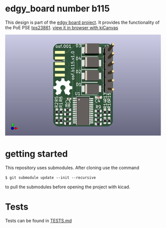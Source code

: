 # edgy_board number b115
This design is part of the [edgy board project](https://github.com/skunkforce/edgy_boards). It provides the functionality of the PoE PSE [tps23861](https://www.ti.com/lit/ds/symlink/tps23861.pdf?HQS=dis-dk-null-digikeymode-dsf-pf-null-wwe&ts=1679496827255). [view it in browser with kiCanvas](https://kicanvas.org/?github=https://github.com/skunkforce/b115_4x_PoE_PSE_13W_TPS23861/tree/master/board)

![](/board/board.png)

# getting started
This repository uses submodules. After cloning use the command 

```$ git submodule update --init --recursive```

to pull the submodules before opening the project with kicad. 

# Tests
Tests can be found in [TESTS.md](TESTS.md)


